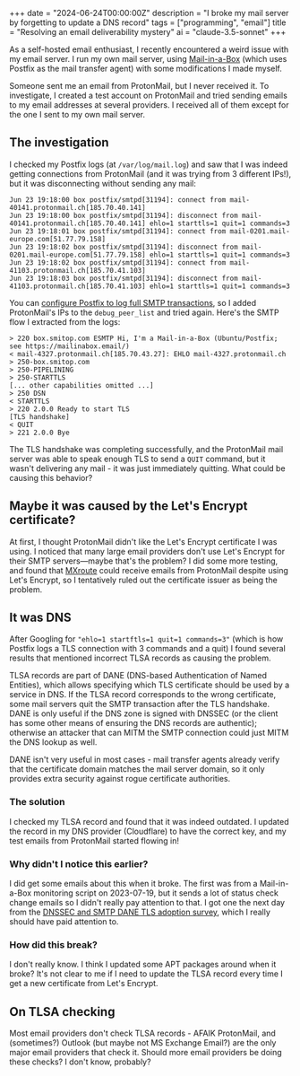 +++
date = "2024-06-24T00:00:00Z"
description = "I broke my mail server by forgetting to update a DNS record"
tags = ["programming", "email"]
title = "Resolving an email deliverability mystery"
ai = "claude-3.5-sonnet"
+++

<!-- tl;dr: I forgot to update a TLSA record so I couldn't receive emails from ProtonMail or Microsoft. -->

As a self-hosted email enthusiast, I recently encountered a weird issue with my email server. I run my own mail server, using [Mail-in-a-Box](https://mailinabox.email/) (which uses Postfix as the mail transfer agent) with some modifications I made myself.

Someone sent me an email from ProtonMail, but I never received it. To investigate, I created a test account on ProtonMail and tried sending emails to my email addresses at several providers. I received all of them except for the one I sent to my own mail server.

## The investigation

I checked my Postfix logs (at `/var/log/mail.log`) and saw that I was indeed getting connections from ProtonMail (and it was trying from 3 different IPs!), but it was disconnecting without sending any mail:

```
Jun 23 19:18:00 box postfix/smtpd[31194]: connect from mail-40141.protonmail.ch[185.70.40.141]
Jun 23 19:18:00 box postfix/smtpd[31194]: disconnect from mail-40141.protonmail.ch[185.70.40.141] ehlo=1 starttls=1 quit=1 commands=3
Jun 23 19:18:01 box postfix/smtpd[31194]: connect from mail-0201.mail-europe.com[51.77.79.158]
Jun 23 19:18:02 box postfix/smtpd[31194]: disconnect from mail-0201.mail-europe.com[51.77.79.158] ehlo=1 starttls=1 quit=1 commands=3
Jun 23 19:18:02 box postfix/smtpd[31194]: connect from mail-41103.protonmail.ch[185.70.41.103]
Jun 23 19:18:03 box postfix/smtpd[31194]: disconnect from mail-41103.protonmail.ch[185.70.41.103] ehlo=1 starttls=1 quit=1 commands=3
```

You can [configure Postfix to log full SMTP transactions](https://serverfault.com/a/419829/794150), so I added ProtonMail's IPs to the `debug_peer_list` and tried again. Here's the SMTP flow I extracted from the logs:

```
> 220 box.smitop.com ESMTP Hi, I'm a Mail-in-a-Box (Ubuntu/Postfix; see https://mailinabox.email/)
< mail-4327.protonmail.ch[185.70.43.27]: EHLO mail-4327.protonmail.ch
> 250-box.smitop.com
> 250-PIPELINING
> 250-STARTTLS
[... other capabilities omitted ...]
> 250 DSN
< STARTTLS
> 220 2.0.0 Ready to start TLS
[TLS handshake]
< QUIT
> 221 2.0.0 Bye
```

The TLS handshake was completing successfully, and the ProtonMail mail server was able to speak enough TLS to send a `QUIT` command, but it wasn't delivering any mail - it was just immediately quitting. What could be causing this behavior?

## Maybe it was caused by the Let's Encrypt certificate?

At first, I thought ProtonMail didn't like the Let's Encrypt certificate I was using. I noticed that many large email providers don't use Let's Encrypt for their SMTP servers—maybe that's the problem? I did some more testing, and found that [MXroute](http://mxroute.com/) could receive emails from ProtonMail despite using Let's Encrypt, so I tentatively ruled out the certificate issuer as being the problem.

## It was DNS

After Googling for `"ehlo=1 startftls=1 quit=1 commands=3"` (which is how Postfix logs a TLS connection with 3 commands and a quit) I found several results that mentioned incorrect TLSA records as causing the problem.

TLSA records are part of DANE (DNS-based Authentication of Named Entities), which allows specifying which TLS certificate should be used by a service in DNS. If the TLSA record corresponds to the wrong certificate, some mail servers quit the SMTP transaction after the TLS handshake. DANE is only useful if the DNS zone is signed with DNSSEC (or the client has some other means of ensuring the DNS records are authentic); otherwise an attacker that can MITM the SMTP connection could just MITM the DNS lookup as well.

DANE isn't very useful in most cases - mail transfer agents already verify that the certificate domain matches the mail server domain, so it only provides extra security against rogue certificate authorities.

### The solution

I checked my TLSA record and found that it was indeed outdated. I updated the record in my DNS provider (Cloudflare) to have the correct key, and my test emails from ProtonMail started flowing in!

### Why didn't I notice this earlier?

I did get some emails about this when it broke. The first was from a Mail-in-a-Box monitoring script on 2023-07-19, but it sends a lot of status check change emails so I didn't really pay attention to that. I got one the next day from the [DNSSEC and SMTP DANE TLS adoption survey](https://stats.dnssec-tools.org/explore/), which I really should have paid attention to.

### How did this break?

I don't really know. I think I updated some APT packages around when it broke? It's not clear to me if I need to update the TLSA record every time I get a new certificate from Let's Encrypt.

## On TLSA checking

Most email providers don't check TLSA records - AFAIK ProtonMail, and (sometimes?) Outlook (but maybe not MS Exchange Email?) are the only major email providers that check it. Should more email providers be doing these checks? I don't know, probably?
